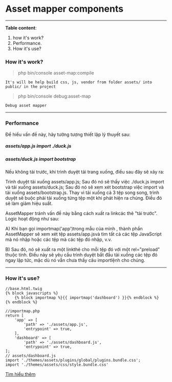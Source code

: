 # Asset mapper components
***
**Table content**:
1. how it's work?
2. Performance.
3. How it's use?
### How it's work?
> php bin/console asset-map:compile

`It's will be help build css, js, vendor from folder assets/ into public/ in the project`
> php bin/console debug:asset-map

`Debug asset mapper`

***
### Performance
Để hiểu vấn đề này, hãy tưởng tượng thiết lập lý thuyết sau:

##### assets/app.js import ./duck.js 
##### assets/duck.js import bootstrap
Nếu không tải trước, khi trình duyệt tải trang xuống, điều sau đây sẽ xảy ra:

Trình duyệt tải xuống assets/app.js;
Sau đó nó sẽ thấy việc ./duck.js import và tải xuống assets/duck.js;
Sau đó nó sẽ xem xét bootstrap việc import và tải xuống assets/bootstrap.js.
Thay vì tải xuống cả 3 tệp song song, trình duyệt sẽ buộc phải tải xuống từng tệp một khi phát hiện ra chúng. Điều đó sẽ làm giảm hiệu suất.

AssetMapper tránh vấn đề này bằng cách xuất ra linkcác thẻ "tải trước". Logic hoạt động như sau:

A) Khi bạn gọi importmap('app')trong mẫu của mình , thành phần AssetMapper sẽ xem xét tệp assets/app.jsvà tìm tất cả các tệp JavaScript mà nó nhập hoặc các tệp mà các tệp đó nhập, v.v.

B) Sau đó, nó sẽ xuất ra một linkthẻ cho mỗi tệp đó với một rel="preload" thuộc tính. Điều này sẽ yêu cầu trình duyệt bắt đầu tải xuống các tệp đó ngay lập tức, mặc dù nó vẫn chưa thấy câu importlệnh cho chúng.
***
### How it's use?
    //base.html.twig
    {% block javascripts %}
        {% block importmap %}{{ importmap('dashboard') }}{% endblock %}
    {% endblock %}

    //importmap.php
    return [
        'app' => [
            'path' => './assets/app.js',
            'entrypoint' => true,
        ],
        'dashboard' => [
            'path' => './assets/dashboard.js',
            'entrypoint' => true,
    ];
    // assets/dashboard.js
    import './themes/assets/plugins/global/plugins.bundle.css';
    import './themes/assets/css/style.bundle.css'

[Tìm hiểu thêm](https://symfony.com/doc/6.4/frontend/asset_mapper.html#performance-understanding-preloading)